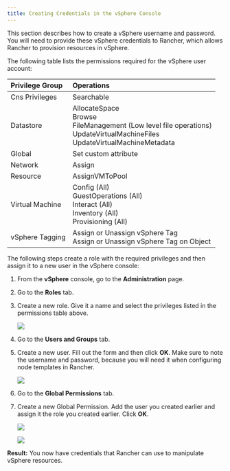 ```yaml
---
title: Creating Credentials in the vSphere Console
---
```


This section describes how to create a vSphere username and password. You will need to provide these vSphere credentials to Rancher, which allows Rancher to provision resources in vSphere.

The following table lists the permissions required for the vSphere user account:

| Privilege Group       | Operations  |
|:----------------------|:-----------------------------------------------------------------------|
| Cns Privileges        | Searchable |
| Datastore             | AllocateSpace <br/> Browse <br/> FileManagement (Low level file operations) <br/> UpdateVirtualMachineFiles <br/> UpdateVirtualMachineMetadata |
| Global                | Set custom attribute |
| Network               | Assign |
| Resource              | AssignVMToPool |
| Virtual Machine       | Config (All) <br/> GuestOperations (All) <br/> Interact (All) <br/> Inventory (All) <br/> Provisioning (All) |
| vSphere Tagging       | Assign or Unassign vSphere Tag <br/> Assign or Unassign vSphere Tag on Object |

The following steps create a role with the required privileges and then assign it to a new user in the vSphere console:

1. From the **vSphere** console, go to the **Administration** page.

2. Go to the **Roles** tab.

3. Create a new role.  Give it a name and select the privileges listed in the permissions table above.

    ![](/img/rancherroles1.png)

4. Go to the **Users and Groups** tab.

5. Create a new user. Fill out the form and then click **OK**. Make sure to note the username and password, because you will need it when configuring node templates in Rancher.

    ![](/img/rancheruser.png)

6. Go to the **Global Permissions** tab.

7. Create a new Global Permission. Add the user you created earlier and assign it the role you created earlier. Click **OK**.

    ![](/img/globalpermissionuser.png)

    ![](/img/globalpermissionrole.png)

**Result:** You now have credentials that Rancher can use to manipulate vSphere resources.
